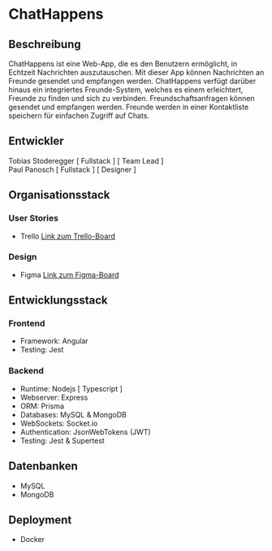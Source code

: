 # ChatHappens
## Beschreibung
ChatHappens ist eine Web-App, die es den Benutzern ermöglicht, in Echtzeit Nachrichten auszutauschen. Mit dieser App können Nachrichten an Freunde gesendet und empfangen werden. ChatHappens verfügt darüber hinaus ein integriertes Freunde-System, welches es einem erleichtert, Freunde zu finden und sich zu verbinden. Freundschaftsanfragen können gesendet und empfangen werden. Freunde werden in einer Kontaktliste speichern für einfachen Zugriff auf Chats.

## Entwickler
Tobias Stoderegger [ Fullstack ] [ Team Lead ] \
Paul Panosch [ Fullstack ] [ Designer ]

## Organisationsstack
### User Stories
- Trello [Link zum Trello-Board](https://trello.com/b/wSRyhkSz/chat-happens)
### Design
- Figma [Link zum Figma-Board](https://www.figma.com/file/O1HoruXXNi3jc9eKdjhvmw/Chat-Happens)

## Entwicklungsstack
### Frontend
- Framework: Angular
- Testing: Jest
### Backend
- Runtime: Nodejs [ Typescript ]
- Webserver: Express
- ORM: Prisma
- Databases: MySQL & MongoDB
- WebSockets: Socket.io
- Authentication: JsonWebTokens (JWT)
- Testing: Jest & Supertest
## Datenbanken
- MySQL
- MongoDB
## Deployment
- Docker
